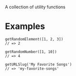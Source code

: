 A collection of utility functions

# Examples

```
getRandomElement([1, 2, 3])
// => 2
```

```
getRandomNumber([1, 10])
// => 4
```

```
getURLSlug('My Favorite Songs')
// => 'my-favorite-songs'
```
